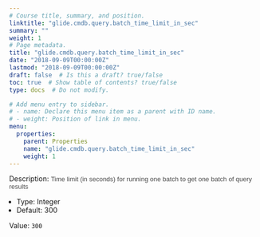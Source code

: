```yaml
---
# Course title, summary, and position.
linktitle: "glide.cmdb.query.batch_time_limit_in_sec"
summary: ""
weight: 1
# Page metadata.
title: "glide.cmdb.query.batch_time_limit_in_sec"
date: "2018-09-09T00:00:00Z"
lastmod: "2018-09-09T00:00:00Z"
draft: false  # Is this a draft? true/false
toc: true  # Show table of contents? true/false
type: docs  # Do not modify.

# Add menu entry to sidebar.
# - name: Declare this menu item as a parent with ID name.
# - weight: Position of link in menu.
menu:
  properties:
    parent: Properties
    name: "glide.cmdb.query.batch_time_limit_in_sec"
    weight: 1
---
```


Description: <span style = 'font-family: Arial; font-size: 13px; color: #4a4a4a;'>Time limit (in seconds) for running one batch to get one batch of query results<ul style='margin: 0px; padding-left:15px;'><li>Type: Integer</li><li>Default: 300</li></ul></span>


Value: `300`